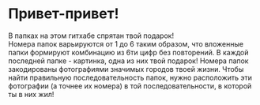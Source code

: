 # Привет-привет!
В папках на этом гитхабе спрятан твой подарок! <br>
Номера папок варьируются от 1 до 6 таким образом, что вложенные папки формируют комбинацию из 6ти цифр без повторений. В каждой последней папке - картинка, одна из них твой подарок!
Номера папок закодированы фотографиями значимых городов твоей жизни. Чтобы найти правильную последовательность папок, нужно расположить эти фотографии (а точнее их номера) в той последовательности, в которой ты в них жил!
